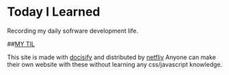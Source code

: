 # Today I Learned

Recording my daily sofrware development life.

##[MY TIL](https://vigilant-gates-e44583.netlify.app/#/)

This site is made with [docisify](https://docsify.js.org/#/) and distributed by [netfliy](https://docs.netlify.com/)
Anyone can make their own website with these without learning any css/javascript knowledge.


